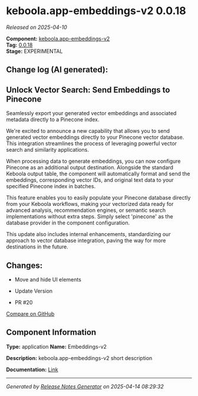 #  keboola.app-embeddings-v2 0.0.18

_Released on 2025-04-10_

**Component:** [keboola.app-embeddings-v2](https://github.com/keboola/component-embeddings-v2)  
**Tag:** [0.0.18](https://github.com/keboola/component-embeddings-v2/releases/tag/0.0.18)  
**Stage:** EXPERIMENTAL


## Change log (AI generated):
## Unlock Vector Search: Send Embeddings to Pinecone
Seamlessly export your generated vector embeddings and associated metadata directly to a Pinecone index.

We're excited to announce a new capability that allows you to send generated vector embeddings directly to your Pinecone vector database. This integration streamlines the process of leveraging powerful vector search and similarity applications.

When processing data to generate embeddings, you can now configure Pinecone as an additional output destination. Alongside the standard Keboola output table, the component will automatically format and send the embeddings, corresponding vector IDs, and original text data to your specified Pinecone index in batches.

This feature enables you to easily populate your Pinecone database directly from your Keboola workflows, making your vectorized data ready for advanced analysis, recommendation engines, or semantic search implementations without extra steps. Simply select 'pinecone' as the database provider in the component configuration.

This update also includes internal enhancements, standardizing our approach to vector database integration, paving the way for more destinations in the future.



## Changes:



- Move and hide UI elements 




- Update Version 




- PR #20 



[Compare on GitHub](https://github.com/keboola/component-embeddings-v2/compare/0.0.17...0.0.18)



## Component Information
**Type:** application
**Name:** Embeddings-v2

**Description:** keboola.app-embeddings-v2 short description


**Documentation:** [Link](https://github.com/keboola/component-embeddings-v2/blob/master/README.md)



---
_Generated by [Release Notes Generator](https://github.com/keboola/release-notes-generator)
on 2025-04-14 08:29:32_
